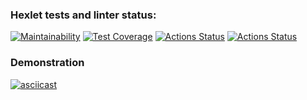 ### Hexlet tests and linter status:
[![Maintainability](https://api.codeclimate.com/v1/badges/b9402a6639aeed5d824e/maintainability)](https://codeclimate.com/github/KulikovRV/php-project-lvl2/maintainability)
[![Test Coverage](https://api.codeclimate.com/v1/badges/b9402a6639aeed5d824e/test_coverage)](https://codeclimate.com/github/KulikovRV/php-project-lvl2/test_coverage)
[![Actions Status](https://github.com/KulikovRV/php-project-lvl2/workflows/hexlet-check/badge.svg)](https://github.com/KulikovRV/php-project-lvl2/actions)
[![Actions Status](https://github.com/KulikovRV/php-project-lvl2/workflows/phpcs/badge.svg)](https://github.com/KulikovRV/php-project-lvl2/actions)

### Demonstration
[![asciicast](https://asciinema.org/a/430795.svg)](https://asciinema.org/a/430795)